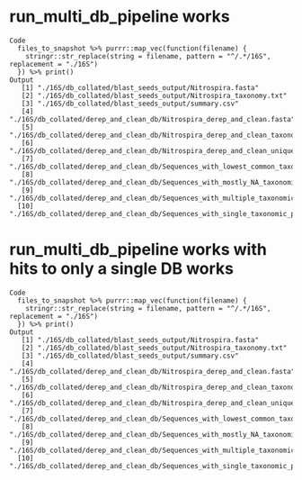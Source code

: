 # run_multi_db_pipeline works

    Code
      files_to_snapshot %>% purrr::map_vec(function(filename) {
        stringr::str_replace(string = filename, pattern = "^/.*/16S", replacement = "./16S")
      }) %>% print()
    Output
       [1] "./16S/db_collated/blast_seeds_output/Nitrospira.fasta"                                           
       [2] "./16S/db_collated/blast_seeds_output/Nitrospira_taxonomy.txt"                                    
       [3] "./16S/db_collated/blast_seeds_output/summary.csv"                                                
       [4] "./16S/db_collated/derep_and_clean_db/Nitrospira_derep_and_clean.fasta"                           
       [5] "./16S/db_collated/derep_and_clean_db/Nitrospira_derep_and_clean_taxonomy.txt"                    
       [6] "./16S/db_collated/derep_and_clean_db/Nitrospira_derep_and_clean_unique_taxonomic_rank_counts.txt"
       [7] "./16S/db_collated/derep_and_clean_db/Sequences_with_lowest_common_taxonomic_path_agreement.csv"  
       [8] "./16S/db_collated/derep_and_clean_db/Sequences_with_mostly_NA_taxonomic_paths.csv"               
       [9] "./16S/db_collated/derep_and_clean_db/Sequences_with_multiple_taxonomic_paths.csv"                
      [10] "./16S/db_collated/derep_and_clean_db/Sequences_with_single_taxonomic_path.csv"                   

# run_multi_db_pipeline works with hits to only a single DB works

    Code
      files_to_snapshot %>% purrr::map_vec(function(filename) {
        stringr::str_replace(string = filename, pattern = "^/.*/16S", replacement = "./16S")
      }) %>% print()
    Output
       [1] "./16S/db_collated/blast_seeds_output/Nitrospira.fasta"                                           
       [2] "./16S/db_collated/blast_seeds_output/Nitrospira_taxonomy.txt"                                    
       [3] "./16S/db_collated/blast_seeds_output/summary.csv"                                                
       [4] "./16S/db_collated/derep_and_clean_db/Nitrospira_derep_and_clean.fasta"                           
       [5] "./16S/db_collated/derep_and_clean_db/Nitrospira_derep_and_clean_taxonomy.txt"                    
       [6] "./16S/db_collated/derep_and_clean_db/Nitrospira_derep_and_clean_unique_taxonomic_rank_counts.txt"
       [7] "./16S/db_collated/derep_and_clean_db/Sequences_with_lowest_common_taxonomic_path_agreement.csv"  
       [8] "./16S/db_collated/derep_and_clean_db/Sequences_with_mostly_NA_taxonomic_paths.csv"               
       [9] "./16S/db_collated/derep_and_clean_db/Sequences_with_multiple_taxonomic_paths.csv"                
      [10] "./16S/db_collated/derep_and_clean_db/Sequences_with_single_taxonomic_path.csv"                   

